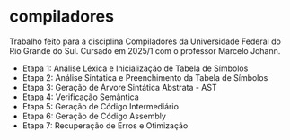 # compiladores
 
Trabalho feito para a disciplina Compiladores da Universidade Federal do Rio Grande do Sul. Cursado em 2025/1 com o professor Marcelo Johann.

- Etapa 1: Análise Léxica e Inicialização de Tabela de Símbolos
- Etapa 2: Análise Sintática e Preenchimento da Tabela de Símbolos
- Etapa 3: Geração de Árvore Sintática Abstrata - AST
- Etapa 4: Verificação Semântica
- Etapa 5: Geração de Código Intermediário
- Etapa 6: Geração de Código Assembly
- Etapa 7: Recuperação de Erros e Otimização
